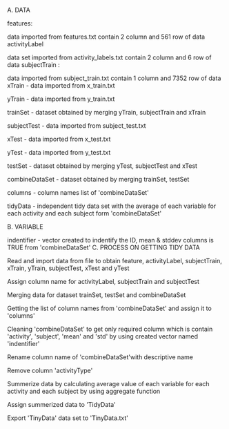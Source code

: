 A. DATA

features:

data imported from features.txt
contain 2 column and 561 row of data
activityLabel

data set imported from activity_labels.txt
contain 2 column and 6 row of data
subjectTrain :

data imported from subject_train.txt
contain 1 column and 7352 row of data
xTrain - data imported from x_train.txt

yTrain - data imported from y_train.txt

trainSet - dataset obtained by merging yTrain, subjectTrain and xTrain

subjectTest - data imported from subject_test.txt

xTest - data imported from x_test.txt

yTest - data imported from y_test.txt

testSet - dataset obtained by merging yTest, subjectTest and xTest

combineDataSet - dataset obtained by merging trainSet, testSet

columns - column names list of 'combineDataSet'

tidyData - independent tidy data set with the average of each variable for each activity and each subject form 'combineDataSet'

B. VARIABLE

indentifier - vector created to indentify the ID, mean & stddev columns is TRUE from 'combineDataSet'
C. PROCESS ON GETTING TIDY DATA

Read and import data from file to obtain feature, activityLabel, subjectTrain, xTrain, yTrain, subjectTest, xTest and yTest

Assign column name for activityLabel, subjectTrain and subjectTest

Merging data for dataset trainSet, testSet and combineDataSet

Getting the list of column names from 'combineDataSet' and assign it to 'columns'

Cleaning 'combineDataSet' to get only required column which is contain 'activity', 'subject', 'mean' and 'std' by using created vector named 'indentifier'

Rename column name of 'combineDataSet'with descriptive name

Remove column 'activityType'

Summerize data by calculating average value of each variable for each activity and each subject by using aggregate function

Assign summerized data to 'TidyData'

Export 'TinyData' data set to 'TinyData.txt'
